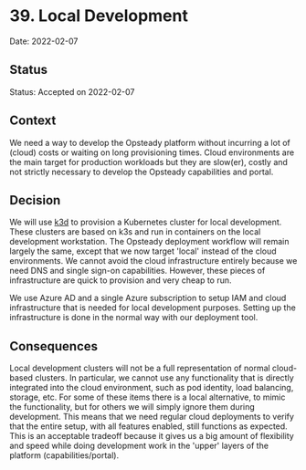# 39. Local Development

Date: 2022-02-07

## Status

Status: Accepted on 2022-02-07

## Context

We need a way to develop the Opsteady platform without incurring a lot of (cloud) costs or waiting on long provisioning times. Cloud environments are the main target for production workloads but they are slow(er), costly and not strictly necessary to develop the Opsteady capabilities and portal.

## Decision

We will use [k3d](https://k3d.io) to provision a Kubernetes cluster for local development. These clusters are based on k3s and run in containers on the local development workstation. The Opsteady deployment workflow will remain largely the same, except that we now target 'local' instead of the cloud environments. We cannot avoid the cloud infrastructure entirely because we need DNS and single sign-on capabilities. However, these pieces of infrastructure are quick to provision and very cheap to run.

We use Azure AD and a single Azure subscription to setup IAM and cloud infrastructure that is needed for local development purposes. Setting up the infrastructure is done in the normal way with our deployment tool.

## Consequences

Local development clusters will not be a full representation of normal cloud-based clusters. In particular, we cannot use any functionality that is directly integrated into the cloud environment, such as pod identity, load balancing, storage, etc. For some of these items there is a local alternative, to mimic the functionality, but for others we will simply ignore them during development. This means that we need regular cloud deployments to verify that the entire setup, with all features enabled, still functions as expected. This is an acceptable tradeoff because it gives us a big amount of flexibility and speed while doing development work in the 'upper' layers of the platform (capabilities/portal).
